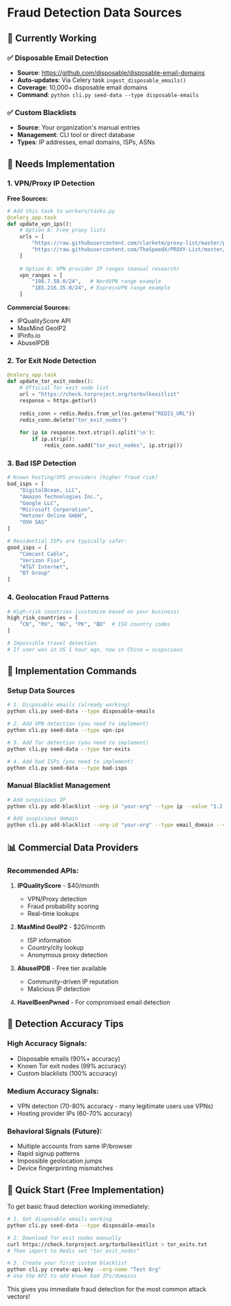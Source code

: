 # Fraud Detection Data Sources

## 🎯 Currently Working

### ✅ Disposable Email Detection
- **Source**: https://github.com/disposable/disposable-email-domains
- **Auto-updates**: Via Celery task `ingest_disposable_emails()`
- **Coverage**: 10,000+ disposable email domains
- **Command**: `python cli.py seed-data --type disposable-emails`

### ✅ Custom Blacklists  
- **Source**: Your organization's manual entries
- **Management**: CLI tool or direct database
- **Types**: IP addresses, email domains, ISPs, ASNs

## 🔄 Needs Implementation

### 1. VPN/Proxy IP Detection
**Free Sources:**
```python
# Add this task to workers/tasks.py
@celery_app.task
def update_vpn_ips():
    # Option A: Free proxy lists
    urls = [
        "https://raw.githubusercontent.com/clarketm/proxy-list/master/proxy-list-raw.txt",
        "https://raw.githubusercontent.com/TheSpeedX/PROXY-List/master/http.txt"
    ]
    
    # Option B: VPN provider IP ranges (manual research)
    vpn_ranges = [
        "198.7.58.0/24",   # NordVPN range example
        "185.216.35.0/24", # ExpressVPN range example
    ]
```

**Commercial Sources:**
- IPQualityScore API
- MaxMind GeoIP2 
- IPinfo.io
- AbuseIPDB

### 2. Tor Exit Node Detection
```python
@celery_app.task  
def update_tor_exit_nodes():
    # Official Tor exit node list
    url = "https://check.torproject.org/torbulkexitlist"
    response = httpx.get(url)
    
    redis_conn = redis.Redis.from_url(os.getenv("REDIS_URL"))
    redis_conn.delete("tor_exit_nodes")
    
    for ip in response.text.strip().split('\n'):
        if ip.strip():
            redis_conn.sadd("tor_exit_nodes", ip.strip())
```

### 3. Bad ISP Detection
```python
# Known hosting/VPS providers (higher fraud risk)
bad_isps = [
    "DigitalOcean, LLC",
    "Amazon Technologies Inc.",
    "Google LLC", 
    "Microsoft Corporation",
    "Hetzner Online GmbH",
    "OVH SAS"
]

# Residential ISPs are typically safer:
good_isps = [
    "Comcast Cable",
    "Verizon Fios", 
    "AT&T Internet",
    "BT Group"
]
```

### 4. Geolocation Fraud Patterns
```python
# High-risk countries (customize based on your business)
high_risk_countries = [
    "CN", "RU", "NG", "PK", "BD"  # ISO country codes
]

# Impossible travel detection
# If user was in US 1 hour ago, now in China = suspicious
```

## 🔧 Implementation Commands

### Setup Data Sources
```bash
# 1. Disposable emails (already working)
python cli.py seed-data --type disposable-emails

# 2. Add VPN detection (you need to implement)
python cli.py seed-data --type vpn-ips

# 3. Add Tor detection (you need to implement)  
python cli.py seed-data --type tor-exits

# 4. Add bad ISPs (you need to implement)
python cli.py seed-data --type bad-isps
```

### Manual Blacklist Management
```bash
# Add suspicious IP
python cli.py add-blacklist --org-id "your-org" --type ip --value "1.2.3.4"

# Add suspicious domain
python cli.py add-blacklist --org-id "your-org" --type email_domain --value "suspicious.com"
```

## 📊 Commercial Data Providers

### Recommended APIs:
1. **IPQualityScore** - $40/month
   - VPN/Proxy detection
   - Fraud probability scoring
   - Real-time lookups

2. **MaxMind GeoIP2** - $20/month
   - ISP information
   - Country/city lookup
   - Anonymous proxy detection

3. **AbuseIPDB** - Free tier available
   - Community-driven IP reputation
   - Malicious IP detection

4. **HaveIBeenPwned** - For compromised email detection

## 🎯 Detection Accuracy Tips

### High Accuracy Signals:
- Disposable emails (90%+ accuracy)
- Known Tor exit nodes (99% accuracy)
- Custom blacklists (100% accuracy)

### Medium Accuracy Signals:
- VPN detection (70-80% accuracy - many legitimate users use VPNs)
- Hosting provider IPs (60-70% accuracy)

### Behavioral Signals (Future):
- Multiple accounts from same IP/browser
- Rapid signup patterns
- Impossible geolocation jumps
- Device fingerprinting mismatches

## 🚀 Quick Start (Free Implementation)

To get basic fraud detection working immediately:

```bash
# 1. Get disposable emails working
python cli.py seed-data --type disposable-emails

# 2. Download Tor exit nodes manually
curl https://check.torproject.org/torbulkexitlist > tor_exits.txt
# Then import to Redis set "tor_exit_nodes"

# 3. Create your first custom blacklist
python cli.py create-api-key --org-name "Test Org"
# Use the API to add known bad IPs/domains
```

This gives you immediate fraud detection for the most common attack vectors!